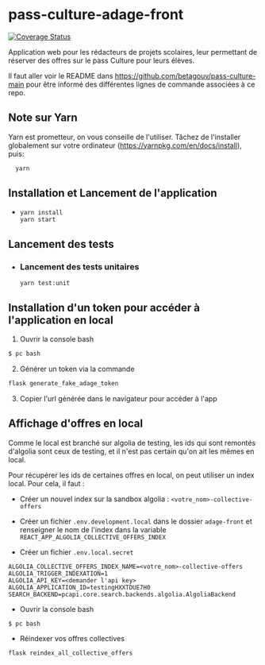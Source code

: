 # pass-culture-adage-front

[![Coverage Status](https://coveralls.io/repos/github/pass-culture/pass-culture-adage-front/badge.svg?branch=master)](https://coveralls.io/github/pass-culture/pass-culture-adage-front?branch=master)

Application web pour les rédacteurs de projets scolaires, leur permettant de réserver des offres sur le pass Culture pour leurs élèves.

Il faut aller voir le README dans https://github.com/betagouv/pass-culture-main pour être informé des différentes lignes de commande associées à ce repo.

## Note sur Yarn

Yarn est prometteur, on vous conseille de l'utiliser. Tâchez de l'installer globalement sur votre ordinateur (https://yarnpkg.com/en/docs/install), puis:

```bash
  yarn
```

## Installation et Lancement de l'application

- ```shell
  yarn install
  yarn start
  ```

## Lancement des tests

- ### Lancement des tests unitaires
  ```shell
  yarn test:unit
  ```

## Installation d'un token pour accéder à l'application en local

1. Ouvrir la console bash

```bash
$ pc bash
```

2. Générer un token via la commande

```bash
flask generate_fake_adage_token
```

3. Copier l'url générée dans le navigateur pour accéder à l'app

## Affichage d'offres en local

Comme le local est branché sur algolia de testing, les ids qui sont remontés d'algolia sont ceux de testing, et il n'est pas certain qu'on ait les mêmes en local.

Pour récupérer les ids de certaines offres en local, on peut utiliser un index local. Pour cela, il faut :

- Créer un nouvel index sur la sandbox algolia : `<votre_nom>-collective-offers`

- Créer un fichier `.env.development.local` dans le dossier `adage-front` et renseigner le nom de l'index dans la variable `REACT_APP_ALGOLIA_COLLECTIVE_OFFERS_INDEX`

- Créer un fichier `.env.local.secret`

```
ALGOLIA_COLLECTIVE_OFFERS_INDEX_NAME=<votre_nom>-collective-offers
ALGOLIA_TRIGGER_INDEXATION=1
ALGOLIA_API_KEY=<demander l'api key>
ALGOLIA_APPLICATION_ID=testingHXXTDUE7H0
SEARCH_BACKEND=pcapi.core.search.backends.algolia.AlgoliaBackend
```

- Ouvrir la console bash

```
$ pc bash
```

- Réindexer vos offres collectives

```
flask reindex_all_collective_offers
```
